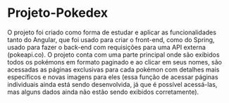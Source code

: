 # Projeto-Pokedex

O projeto foi criado como forma de estudar e aplicar as funcionalidades tanto do Angular, que foi usado para criar o front-end, como do 
Spring, usado para fazer o back-end com requisições para uma API externa (pokeapi.co). O projeto conta com uma parte principal onde são
exibidos todos os pokémons em formato paginado e ao clicar em seus nomes, são acessadas as páginas exclusivas para cada pokémon com detalhes
mais específicos e novas imagens para eles (essa função de acessar páginas individuais ainda está sendo desenvolvida, já que é possível
acessá-las, mas alguns dados ainda não estão sendo exibidos corretamente).
